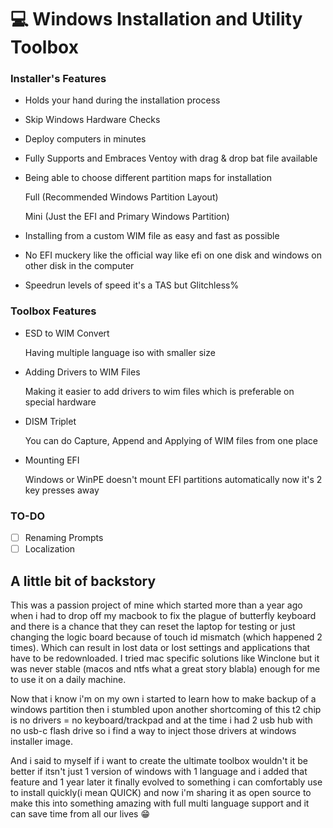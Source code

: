 # 💻 Windows Installation and Utility Toolbox 

### Installer's Features
- Holds your hand during the installation process
- Skip Windows Hardware Checks
- Deploy computers in minutes
- Fully Supports and Embraces Ventoy with drag & drop bat file available
- Being able to choose different partition maps for installation 

	Full (Recommended Windows Partition Layout)
	
	Mini (Just the EFI and Primary Windows Partition)
- Installing from a custom WIM file as easy and fast as possible
- No EFI muckery like the official way like efi on one disk and windows on other disk in the computer
- Speedrun levels of speed it's a TAS but Glitchless%

### Toolbox Features
- ESD to WIM Convert

	Having multiple language iso with smaller size 
- Adding Drivers to WIM Files

	Making it easier to add drivers to wim files which is preferable on special hardware
- DISM Triplet

	You can do Capture, Append and Applying of WIM files from one place 
- Mounting EFI

	Windows or WinPE doesn't mount EFI partitions automatically now it's 2 key presses away
### TO-DO
- [ ] Renaming Prompts
- [ ] Localization 

## A little bit of backstory

This was a passion project of mine which started more than a year ago when i had to drop off my macbook to fix the plague of butterfly keyboard and there is a chance that they can reset the laptop for testing or just changing the logic board because of touch id mismatch (which happened 2 times). Which can result in lost data or lost settings and applications that have to be redownloaded. I tried mac specific solutions like Winclone but it was never stable (macos and ntfs what a great story blabla) enough for me to use it on a daily machine.

Now that i know i'm on my own i started to learn how to make backup of a windows partition then i stumbled upon another shortcoming of this t2 chip is no drivers = no keyboard/trackpad and at the time i had 2 usb hub with no usb-c flash drive so i find a way to inject those drivers at windows installer image.

And i said to myself if i want to create the ultimate toolbox wouldn't it be better if itsn't just 1 version of windows with 1 language and i added that feature and 1 year later it finally evolved to something i can comfortably use to install quickly(i mean QUICK) and now i'm sharing it as open source to make this into something amazing with full multi language support and it can save time from all our lives 😁
